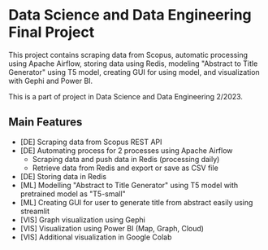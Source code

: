 # Data Science and Data Engineering Final Project

This project contains scraping data from Scopus, automatic processing using Apache Airflow, storing data using Redis, modeling "Abstract to Title Generator" using T5 model, creating GUI for using model, and visualization with Gephi and Power BI.

This is a part of project in Data Science and Data Engineering 2/2023.

## Main Features

- [DE] Scraping data from Scopus REST API
- [DE] Automating process for 2 processes using Apache Airflow
    - Scraping data and push data in Redis (processing daily)
    - Retrieve data from Redis and export or save as CSV file
- [DE] Storing data in Redis
- [ML] Modelling "Abstract to Title Generator" using T5 model with pretrained model as "T5-small"
- [ML] Creating GUI for user to generate title from abstract easily using streamlit
- [VIS] Graph visualization using Gephi
- [VIS] Visualization using Power BI (Map, Graph, Cloud)
- [VIS] Additional visualization in Google Colab
